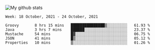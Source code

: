![My github stats](https://github-readme-stats.vercel.app/api?username=romvoid95&theme=gruvbox&include_all_commits=true&show_icons=true")

<!--START_SECTION:waka-->
```text
Week: 18 October, 2021 - 24 October, 2021

Groovy       8 hrs 15 mins   ███████████████▒░░░░░░░░░   61.93 % 
Java         3 hrs 7 mins    ██████░░░░░░░░░░░░░░░░░░░   23.37 % 
Mustache     54 mins         █▓░░░░░░░░░░░░░░░░░░░░░░░   06.75 % 
JSON         41 mins         █▒░░░░░░░░░░░░░░░░░░░░░░░   05.12 % 
Properties   10 mins         ▒░░░░░░░░░░░░░░░░░░░░░░░░   01.26 % 
```
<!--END_SECTION:waka-->
